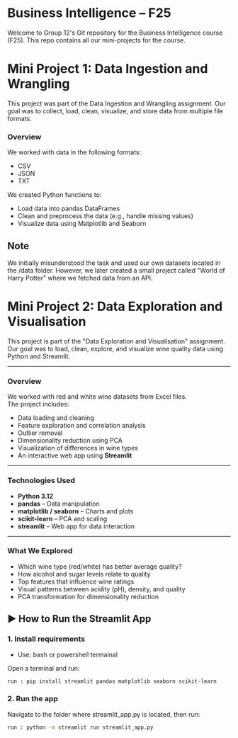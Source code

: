 # Business Intelligence – F25
Welcome to Group 12's Git repository for the Business Intelligence course (F25). This repo contains all our mini-projects for the course.

# Mini Project 1: Data Ingestion and Wrangling
This project was part of the Data Ingestion and Wrangling assignment. Our goal was to collect, load, clean, visualize, and store data from multiple file formats.

### Overview
We worked with data in the following formats:

- CSV
- JSON
- TXT

We created Python functions to:

- Load data into pandas DataFrames
- Clean and preprocess the data (e.g., handle missing values)
- Visualize data using Matplotlib and Seaborn

## Note
We initially misunderstood the task and used our own datasets located in the /data folder. However, we later created a small project called "World of Harry Potter" where we fetched data from an API. 


# Mini Project 2: Data Exploration and Visualisation  
This project is part of the "Data Exploration and Visualisation" assignment.  
Our goal was to load, clean, explore, and visualize wine quality data using Python and Streamlit.

--- 

### Overview  
We worked with red and white wine datasets from Excel files.  
The project includes:

- Data loading and cleaning
- Feature exploration and correlation analysis
- Outlier removal
- Dimensionality reduction using PCA
- Visualization of differences in wine types
- An interactive web app using **Streamlit**

--- 

### Technologies Used

- **Python 3.12**
- **pandas** – Data manipulation  
- **matplotlib / seaborn** – Charts and plots  
- **scikit-learn** – PCA and scaling  
- **streamlit** – Web app for data interaction  

--- 

### What We Explored

- Which wine type (red/white) has better average quality?
- How alcohol and sugar levels relate to quality
- Top features that influence wine ratings
- Visual patterns between acidity (pH), density, and quality
- PCA transformation for dimensionality reduction



## ▶ How to Run the Streamlit App

### 1. Install requirements  
- Use: bash or powershell termainal

Open a terminal and run:

``` 
run : pip install streamlit pandas matplotlib seaborn scikit-learn
```

### 2. Run the app
Navigate to the folder where streamlit_app.py is located, then run:

```bash or powershell 
run : python -m streamlit run streamlit_app.py
```
